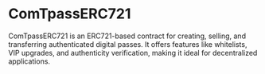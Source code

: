# ComTpassERC721
ComTpassERC721 is an ERC721-based contract for creating, selling, and transferring authenticated digital passes. It offers features like whitelists, VIP upgrades, and authenticity verification, making it ideal for decentralized applications.
